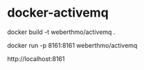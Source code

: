 # docker-activemq

docker build -t weberthmo/activemq .

docker run -p 8161:8161 weberthmo/activemq

http://localhost:8161
